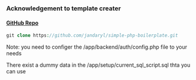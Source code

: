 ### Acknowledgement to template creater

#### [GitHub Repo](https://github.com/jandaryl/simple-php-boilerplate/)
```php
git clone https://github.com/jandaryl/simple-php-boilerplate.git
```
Note: you need to configer the /app/backend/auth/config.php file to your needs


There exist a dummy data in the /app/setup/current_sql_script.sql thta you can use 

